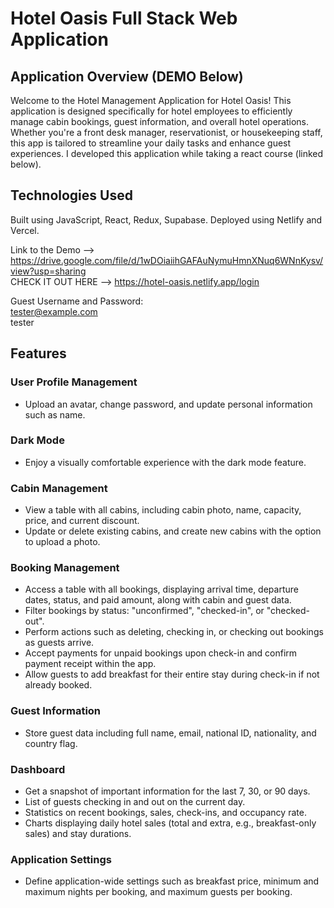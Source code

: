 # Hotel Oasis Full Stack Web Application

## Application Overview (DEMO Below)
Welcome to the Hotel Management Application for Hotel Oasis! This application is designed specifically for hotel employees to efficiently manage cabin bookings, guest information, and overall hotel operations. Whether you're a front desk manager, reservationist, or housekeeping staff, this app is tailored to streamline your daily tasks and enhance guest experiences. I developed this application while taking a react course (linked below).

## Technologies Used
Built using JavaScript, React, Redux, Supabase. Deployed using Netlify and Vercel. <br>

Link to the Demo --> https://drive.google.com/file/d/1wDOiaiihGAFAuNymuHmnXNuq6WNnKysv/view?usp=sharing <br>
CHECK IT OUT HERE --> https://hotel-oasis.netlify.app/login <br>

Guest Username and Password: <br> 
tester@example.com <br>
tester <br>

## Features

### User Profile Management
- Upload an avatar, change password, and update personal information such as name.
### Dark Mode
- Enjoy a visually comfortable experience with the dark mode feature.
### Cabin Management
- View a table with all cabins, including cabin photo, name, capacity, price, and current discount.
- Update or delete existing cabins, and create new cabins with the option to upload a photo.
### Booking Management
- Access a table with all bookings, displaying arrival time, departure dates, status, and paid amount, along with cabin and guest data.
- Filter bookings by status: "unconfirmed", "checked-in", or "checked-out".
- Perform actions such as deleting, checking in, or checking out bookings as guests arrive.
- Accept payments for unpaid bookings upon check-in and confirm payment receipt within the app.
- Allow guests to add breakfast for their entire stay during check-in if not already booked.
### Guest Information
- Store guest data including full name, email, national ID, nationality, and country flag.
### Dashboard
- Get a snapshot of important information for the last 7, 30, or 90 days.
- List of guests checking in and out on the current day.
- Statistics on recent bookings, sales, check-ins, and occupancy rate.
- Charts displaying daily hotel sales (total and extra, e.g., breakfast-only sales) and stay durations.
### Application Settings
- Define application-wide settings such as breakfast price, minimum and maximum nights per booking, and maximum guests per booking.




